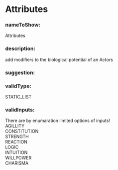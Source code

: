 

# Attributes



    


### nameToShow:
    
Attributes    


### description:
    
add modifiers to the biological potential of an Actors    


### suggestion:
    
    


### validType:
    
STATIC_LIST    


### validInputs:
    
There are by enumaration limited options of inputs!  
AGILLITY  
CONSTITUTION  
STRENGTH  
REACTION  
LOGIC  
INTUITION  
WILLPOWER  
CHARISMA  

